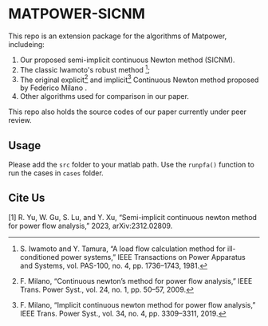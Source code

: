 # MATPOWER-SICNM

 This repo is an extension package for the algorithms of Matpower, includeing:

 1. Our proposed semi-implicit continuous Newton method (SICNM).
 2. The classic Iwamoto's robust method [^iwamoto];
 3. The original explicit[^cnm1] and implicit[^cnm2] Continuous Newton method proposed by Federico Milano .
 4. Other algorithms used for comparison in our paper.

 This repo also holds the source codes of our paper currently under peer review.

## Usage 

Please add the `src` folder to your matlab path. Use the `runpfa()` function to run the cases in `cases` folder.


## Cite Us
[1] R. Yu, W. Gu, S. Lu, and Y. Xu, “Semi-implicit continuous newton method for power flow analysis,” 2023, arXiv:2312.02809.


[^iwamoto]: S. Iwamoto and Y. Tamura, “A load flow calculation method for ill- conditioned power systems,” IEEE Transactions on Power Apparatus and Systems, vol. PAS-100, no. 4, pp. 1736–1743, 1981.
[^cnm1]: F. Milano, “Continuous newton’s method for power flow analysis,” IEEE Trans. Power Syst., vol. 24, no. 1, pp. 50–57, 2009.
[^cnm2]: F. Milano, “Implicit continuous newton method for power flow analysis,” IEEE Trans. Power Syst., vol. 34, no. 4, pp. 3309–3311, 2019.
